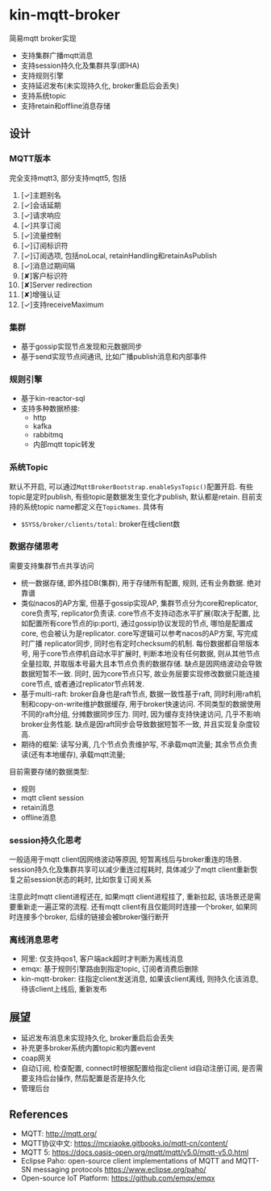 # kin-mqtt-broker

简易mqtt broker实现

* 支持集群广播mqtt消息
* 支持session持久化及集群共享(即HA)
* 支持规则引擎
* 支持延迟发布(未实现持久化, broker重启后会丢失)
* 支持系统topic
* 支持retain和offline消息存储

## 设计

### MQTT版本

完全支持mqtt3, 部分支持mqtt5, 包括

1. [✓]主题别名
2. [✓]会话延期
3. [✓]请求响应
4. [✓]共享订阅
5. [✓]流量控制
6. [✓]订阅标识符
7. [✓]订阅选项, 包括noLocal, retainHandling和retainAsPublish
8. [✓]消息过期间隔
9. [✘]客户标识符
10. [✘]Server redirection
11. [✘]增强认证
12. [✓]支持receiveMaximum

### 集群

* 基于gossip实现节点发现和元数据同步
* 基于send实现节点间通讯, 比如广播publish消息和内部事件

### 规则引擎

* 基于kin-reactor-sql
* 支持多种数据桥接:
  * http
  * kafka
  * rabbitmq
  * 内部mqtt topic转发

### 系统Topic

默认不开启, 可以通过`MqttBrokerBootstrap.enableSysTopic()`配置开启. 有些topic是定时publish, 有些topic是数据发生变化才publish,
默认都是retain.
目前支持的系统topic name都定义在`TopicNames`. 具体有

* `$SYS$/broker/clients/total`: broker在线client数

### 数据存储思考

需要支持集群节点共享访问

* 统一数据存储, 即外挂DB(集群), 用于存储所有配置, 规则, 还有业务数据. 绝对靠谱
* 类似nacos的AP方案, 但基于gossip实现AP, 集群节点分为core和replicator, core负责写, replicator负责读.
  core节点不支持动态水平扩展(取决于配置, 比如配置所有core节点的ip:port),
  通过gossip协议发现的节点, 哪怕是配置成core, 也会被认为是replicator. core写逻辑可以参考nacos的AP方案, 写完成时广播
  replicator同步,
  同时也有定时checksum的机制. 每份数据都自带版本号, 用于core节点停机自动水平扩展时, 判断本地没有任何数据, 则从其他节点全量拉取,
  并取版本号最大且本节点负责的数据存储.
  缺点是因网络波动会导致数据短暂不一致. 同时, 因为core节点只写, 故业务层要实现修改数据只能连接core节点,
  或者通过replicator节点转发.
* 基于multi-raft: broker自身也是raft节点, 数据一致性基于raft, 同时利用raft机制和copy-on-write维护数据缓存, 用于broker快速访问.
  不同类型的数据使用不同的raft分组, 分摊数据同步压力.
  同时, 因为缓存支持快速访问, 几乎不影响broker业务性能. 缺点是因raft同步会导致数据短暂不一致, 并且实现复杂度较高.
* 期待的框架: 读写分离, 几个节点负责维护写, 不承载mqtt流量; 其余节点负责读(还有本地缓存), 承载mqtt流量;

目前需要存储的数据类型:

* 规则
* mqtt client session
* retain消息
* offline消息

### session持久化思考

一般适用于mqtt client因网络波动等原因, 短暂离线后与broker重连的场景. session持久化及集群共享可以减少重连过程耗时,
具体减少了mqtt client重新恢复之前session状态的耗时, 比如恢复订阅关系

注意此时mqtt client进程还在, 如果mqtt client进程挂了, 重新拉起, 该场景还是需要重新走一遍正常的流程. 还有mqtt
client有且仅能同时连接一个broker, 如果同时连接多个broker, 后续的链接会被broker强行断开

### 离线消息思考

* 阿里: 仅支持qos1, 客户端ack超时才判断为离线消息
* emqx: 基于规则引擎路由到指定topic, 订阅者消费后删除
* kin-mqtt-broker: 往指定client发送消息, 如果该client离线, 则持久化该消息, 待该client上线后, 重新发布

## 展望
* 延迟发布消息未实现持久化, broker重启后会丢失
* 补充更多broker系统内置topic和内置event
* coap网关
* 自动订阅, 检查配置, connect时根据配置给指定client id自动注册订阅, 是否需要支持后台操作, 然后配置是否是持久化
* 管理后台

## References

* MQTT: http://mqtt.org/
* MQTT协议中文: https://mcxiaoke.gitbooks.io/mqtt-cn/content/
* MQTT 5: https://docs.oasis-open.org/mqtt/mqtt/v5.0/mqtt-v5.0.html
* Eclipse Paho: open-source client implementations of MQTT and MQTT-SN messaging protocols https://www.eclipse.org/paho/
* Open-source IoT Platform: https://github.com/emqx/emqx